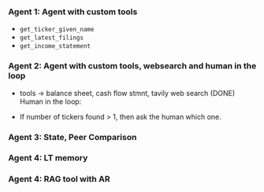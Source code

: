 
### Agent 1: Agent with custom tools 
- `get_ticker_given_name`
- `get_latest_filings`
- `get_income_statement`

### Agent 2: Agent with custom tools, websearch and human in the loop

+ tools -> balance sheet, cash flow stmnt, tavily web search (DONE)
Human in the loop: 
- If number of tickers found > 1, then ask the human which one. 


### Agent 3: State, Peer Comparison 


### Agent 4: LT memory 


### Agent 4: RAG tool with AR 